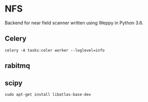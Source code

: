 # NFS #
Backend for near field scanner written using Weppy in Python 3.6.
## Celery ##
`celery -A tasks:celer worker --loglevel=info`

## rabitmq


## scipy ##
`sudo apt-get install libatlas-base-dev`